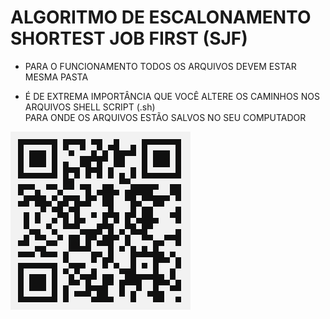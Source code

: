 # ALGORITMO DE ESCALONAMENTO SHORTEST JOB FIRST (SJF)
* PARA O FUNCIONAMENTO TODOS OS ARQUIVOS DEVEM ESTAR MESMA PASTA

* É  DE EXTREMA IMPORTÂNCIA QUE VOCÊ ALTERE OS CAMINHOS NOS ARQUIVOS SHELL SCRIPT (.sh) </br>
PARA ONDE OS ARQUIVOS ESTÃO SALVOS NO SEU COMPUTADOR

![alt text](https://github.com/lkaranl/escalonamento/raw/master/SJF.png)
